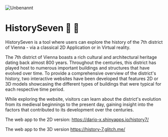![Unbenannt](https://user-images.githubusercontent.com/75636666/235879079-2aed894e-6573-4670-9d05-187befa12e70.PNG)

# HistorySeven 🔎 📜

HistorySeven is a tool where users can explore the history of the 7th district of Vienna - via a classical 2D Application or in Virtual reality. 

The 7th district of Vienna boasts a rich cultural and architectural heritage dating back almost 800 years. Throughout the centuries, this district has played host to numerous important buildings and structures that have evolved over time. To provide a comprehensive overview of the district's history, two interactive websites have been developed that features 2D or 3D models showcasing the different types of buildings that were typical for each respective time period.

While exploring the website, visitors can learn about the district's evolution from its medieval beginnings to the present day, gaining insight into the factors that contributed to its development over the centuries.

The web app to the 2D version:
https://dario-x.shinyapps.io/history7/

The web app to the 3D version
https://history-7.glitch.me/


